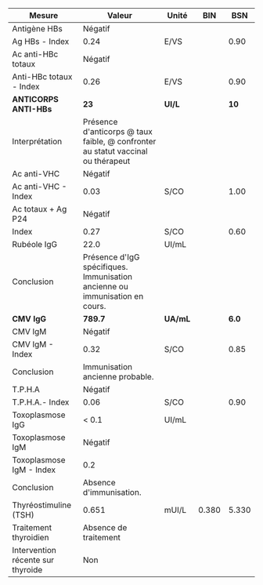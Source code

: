 |              Mesure             |                                     Valeur                                     |  Unité  | BIN |  BSN  |
|---------------------------------|--------------------------------------------------------------------------------|---------|-----|-------|
|           Antigène HBs          |                                     Négatif                                    |         |     |       |
|          Ag HBs - Index         |                                      0.24                                      |   E/VS  |     |  0.90 |
|        Ac anti-HBc totaux       |                                     Négatif                                    |         |     |       |
|     Anti-HBc totaux - Index     |                                      0.26                                      |   E/VS  |     |  0.90 |
|      **ANTICORPS ANTI-HBs**     |                                     **23**                                     | **UI/L**|     | **10**|
|          Interprétation         |Présence d'anticorps @ taux faible, @ confronter au statut vaccinal ou thérapeut|         |     |       |
|           Ac anti-VHC           |                                     Négatif                                    |         |     |       |
|       Ac anti-VHC - Index       |                                      0.03                                      |   S/CO  |     |  1.00 |
|        Ac totaux + Ag P24       |                                     Négatif                                    |         |     |       |
|              Index              |                                      0.27                                      |   S/CO  |     |  0.60 |
|           Rubéole IgG           |                                      22.0                                      |  UI/mL  |     |       |
|            Conclusion           |   Présence d'IgG spécifiques. Immunisation ancienne ou immunisation en cours.  |         |     |       |
|           **CMV IgG**           |                                    **789.7**                                   |**UA/mL**|     |**6.0**|
|             CMV IgM             |                                     Négatif                                    |         |     |       |
|         CMV IgM - Index         |                                      0.32                                      |   S/CO  |     |  0.85 |
|            Conclusion           |                         Immunisation ancienne probable.                        |         |     |       |
|             T.P.H.A             |                                     Négatif                                    |         |     |       |
|         T.P.H.A.- Index         |                                      0.06                                      |   S/CO  |     |  0.90 |
|         Toxoplasmose IgG        |                                      < 0.1                                     |  UI/mL  |     |       |
|         Toxoplasmose IgM        |                                     Négatif                                    |         |     |       |
|     Toxoplasmose IgM - Index    |                                       0.2                                      |         |     |       |
|            Conclusion           |                             Absence d'immunisation.                            |         |     |       |
|      Thyréostimuline (TSH)      |                                      0.651                                     |  mUI/L  |0.380| 5.330 |
|      Traitement thyroidien      |                              Absence de traitement                             |         |     |       |
|Intervention récente sur thyroide|                                       Non                                      |         |     |       |